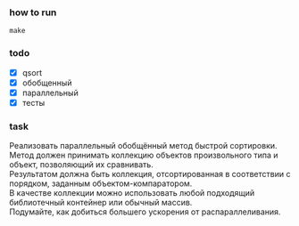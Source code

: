 
### how to run

``` shell
make
```

### todo

- [x] qsort
- [x] обобщенный
- [x] параллельный
- [x] тесты

### task

Реализовать параллельный обобщённый метод быстрой сортировки.  
Метод должен принимать коллекцию объектов произвольного типа и объект, позволяющий их сравнивать.  
Результатом должна быть коллекция, отсортированная в соответствии с порядком, заданным объектом-компаратором.  
В качестве коллекции можно использовать любой подходящий библиотечный контейнер или обычный массив.  
Подумайте, как добиться большего ускорения от распараллеливания.

